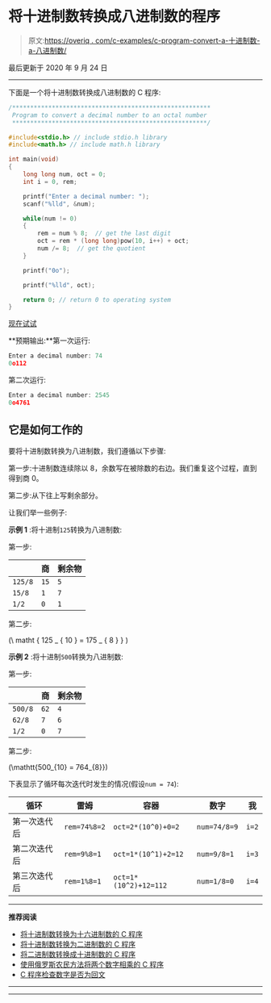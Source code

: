 # 将十进制数转换成八进制数的程序

> 原文:[https://overiq . com/c-examples/c-program-convert-a-十进制数-a-八进制数/](https://overiq.com/c-examples/c-program-to-convert-a-decimal-number-to-an-octal-number/)

最后更新于 2020 年 9 月 24 日

* * *

下面是一个将十进制数转换成八进制数的 C 程序:

```c
/*******************************************************
 Program to convert a decimal number to an octal number
 ******************************************************/

#include<stdio.h> // include stdio.h library
#include<math.h> // include math.h library

int main(void)
{   
    long long num, oct = 0;    
    int i = 0, rem;

    printf("Enter a decimal number: ");
    scanf("%lld", &num);      

    while(num != 0)
    {
        rem = num % 8;  // get the last digit
        oct = rem * (long long)pow(10, i++) + oct;  
        num /= 8;  // get the quotient
    }

    printf("0o");

    printf("%lld", oct);        

    return 0; // return 0 to operating system
}

```

[现在试试](https://overiq.com/c-online-compiler/8E5/)

**预期输出:**第一次运行:

```c
Enter a decimal number: 74
0o112

```

第二次运行:

```c
Enter a decimal number: 2545
0o4761

```

## 它是如何工作的

要将十进制数转换为八进制数，我们遵循以下步骤:

第一步:十进制数连续除以 8，余数写在被除数的右边。我们重复这个过程，直到得到商 0。

第二步:从下往上写剩余部分。

让我们举一些例子:

**示例 1** :将十进制`125`转换为八进制数:

第一步:

|  | 商 | 剩余物 |
| --- | --- | --- |
| `125/8` | `15` | `5` |
| `15/8` | `1` | `7` |
| `1/2` | `0` | `1` |

第二步:

\(\ matht { 125 _ { 10 } = 175 _ { 8 } } \)

**示例 2** :将十进制`500`转换为八进制数:

第一步:

|  | 商 | 剩余物 |
| --- | --- | --- |
| `500/8` | `62` | `4` |
| `62/8` | `7` | `6` |
| `1/2` | `0` | `7` |

第二步:

\(\mathtt{500_{10} = 764_{8}}\)

下表显示了循环每次迭代时发生的情况(假设`num = 74`):

| 循环 | 雷姆 | 容器 | 数字 | 我 |
| --- | --- | --- | --- | --- |
| 第一次迭代后 | `rem=74%8=2` | `oct=2*(10^0)+0=2` | `num=74/8=9` | `i=2` |
| 第二次迭代后 | `rem=9%8=1` | `oct=1*(10^1)+2=12` | `num=9/8=1` | `i=3` |
| 第三次迭代后 | `rem=1%8=1` | `oct=1*(10^2)+12=112` | `num=1/8=0` | `i=4` |

* * *

**推荐阅读**

*   [将十进制数转换为十六进制数的 C 程序](/c-examples/c-program-to-convert-a-decimal-number-to-a-hexadecimal-number/)
*   [将十进制数转换为二进制数的 C 程序](/c-examples/c-program-to-convert-a-decimal-number-to-a-binary-number/)
*   [将二进制数转换成十进制数的 C 程序](/c-examples/c-program-to-convert-a-binary-number-to-a-decimal-number/)
*   [使用俄罗斯农民方法将两个数字相乘的 C 程序](/c-examples/c-program-to-multiply-two-numbers-using-russian-peasant-method/)
*   [C 程序检查数字是否为回文](/c-examples/c-program-to-check-whether-the-number-is-a-palindrome/)

* * *

* * *